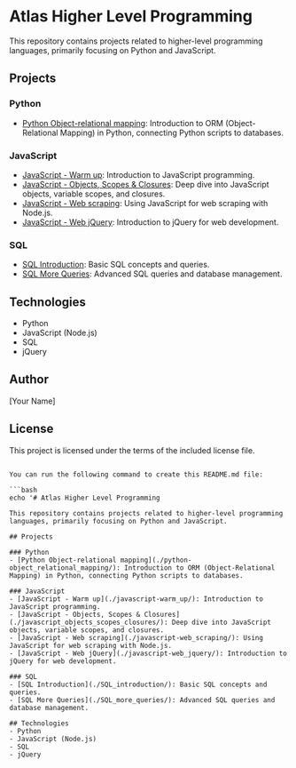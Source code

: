 # Atlas Higher Level Programming

This repository contains projects related to higher-level programming languages, primarily focusing on Python and JavaScript.

## Projects

### Python
- [Python Object-relational mapping](./python-object_relational_mapping/): Introduction to ORM (Object-Relational Mapping) in Python, connecting Python scripts to databases.

### JavaScript
- [JavaScript - Warm up](./javascript-warm_up/): Introduction to JavaScript programming.
- [JavaScript - Objects, Scopes & Closures](./javascript_objects_scopes_closures/): Deep dive into JavaScript objects, variable scopes, and closures.
- [JavaScript - Web scraping](./javascript-web_scraping/): Using JavaScript for web scraping with Node.js.
- [JavaScript - Web jQuery](./javascript-web_jquery/): Introduction to jQuery for web development.

### SQL
- [SQL Introduction](./SQL_introduction/): Basic SQL concepts and queries.
- [SQL More Queries](./SQL_more_queries/): Advanced SQL queries and database management.

## Technologies
- Python
- JavaScript (Node.js)
- SQL
- jQuery

## Author
[Your Name]

## License
This project is licensed under the terms of the included license file.
```

You can run the following command to create this README.md file:

```bash
echo '# Atlas Higher Level Programming

This repository contains projects related to higher-level programming languages, primarily focusing on Python and JavaScript.

## Projects

### Python
- [Python Object-relational mapping](./python-object_relational_mapping/): Introduction to ORM (Object-Relational Mapping) in Python, connecting Python scripts to databases.

### JavaScript
- [JavaScript - Warm up](./javascript-warm_up/): Introduction to JavaScript programming.
- [JavaScript - Objects, Scopes & Closures](./javascript_objects_scopes_closures/): Deep dive into JavaScript objects, variable scopes, and closures.
- [JavaScript - Web scraping](./javascript-web_scraping/): Using JavaScript for web scraping with Node.js.
- [JavaScript - Web jQuery](./javascript-web_jquery/): Introduction to jQuery for web development.

### SQL
- [SQL Introduction](./SQL_introduction/): Basic SQL concepts and queries.
- [SQL More Queries](./SQL_more_queries/): Advanced SQL queries and database management.

## Technologies
- Python
- JavaScript (Node.js)
- SQL
- jQuery
